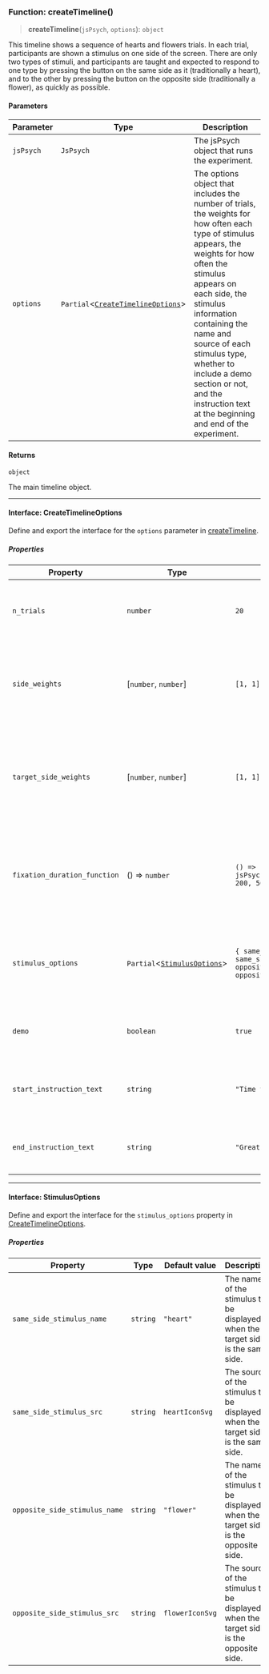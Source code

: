 ### Function: createTimeline()

> **createTimeline**(`jsPsych`, `options`): `object`

This timeline shows a sequence of hearts and flowers trials. In each trial,
participants are shown a stimulus on one side of the screen. There are only
two types of stimuli, and participants are taught and expected to respond to
one type by pressing the button on the same side as it (traditionally a
heart), and to the other by pressing the button on the opposite side
(traditionally a flower), as quickly as possible.

#### Parameters

| Parameter | Type | Description |
| ------ | ------ | ------ |
| `jsPsych` | `JsPsych` | The jsPsych object that runs the experiment. |
| `options` | `Partial`\<[`CreateTimelineOptions`](../interfaces/CreateTimelineOptions.md)\> | The options object that includes the number of trials, the weights for how often each type of stimulus appears, the weights for how often the stimulus appears on each side, the stimulus information containing the name and source of each stimulus type, whether to include a demo section or not, and the instruction text at the beginning and end of the experiment. |

#### Returns

`object`

The main timeline object.

---

#### Interface: CreateTimelineOptions

Define and export the interface for the `options` parameter in [createTimeline](../functions/createTimeline.md).

##### Properties

| Property | Type | Default value | Description |
| ------ | ------ | ------ | ------ |
| <a id="n_trials"></a> `n_trials` | `number` | `20` | The number of trials to include in the experiment. |
| <a id="side_weights"></a> `side_weights` | \[`number`, `number`\] | `[1, 1]` | The weights for how often the stimulus appears on each side [left, right]. |
| <a id="target_side_weights"></a> `target_side_weights` | \[`number`, `number`\] | `[1, 1]` | The weights for how often each type of stimulus appears, defined by their target side [same, opposite]. |
| <a id="fixation_duration_function"></a> `fixation_duration_function` | () => `number` | `() => jsPsych.randomization.sampleWithReplacement([100, 200, 500, 1000], 1)[0]` | The function that returns a random fixation duration from a list of possible durations. |
| <a id="stimulus_options"></a> `stimulus_options` | `Partial`\<[`StimulusOptions`](#StimulusOptions)\> | `{ same_side_stimulus_name: "heart", same_side_stimulus_src: heartIconSvg, opposite_side_stimulus_name: "flower", opposite_side_stimulus_src: flowerIconSvg }` | The options object that includes the name and source of each stimulus type. |
| <a id="demo"></a> `demo` | `boolean` | `true` | Whether to include a demo section or not. |
| <a id="start_instruction_text"></a> `start_instruction_text` | `string` | `"Time to play!"` | The instruction text at the beginning of the experiment. |
| <a id="end_instruction_text"></a> `end_instruction_text` | `string` | `"Great job! You're all done."` | The instruction text at the end of the experiment. |

---

#### Interface: StimulusOptions

Define and export the interface for the `stimulus_options` property in [CreateTimelineOptions](CreateTimelineOptions.md).

##### Properties

| Property | Type | Default value | Description |
| ------ | ------ | ------ | ------ |
| <a id="same_side_stimulus_name"></a> `same_side_stimulus_name` | `string` | `"heart"` | The name of the stimulus to be displayed when the target side is the same side. |
| <a id="same_side_stimulus_src"></a> `same_side_stimulus_src` | `string` | `heartIconSvg` | The source of the stimulus to be displayed when the target side is the same side. |
| <a id="opposite_side_stimulus_name"></a> `opposite_side_stimulus_name` | `string` | `"flower"` | The name of the stimulus to be displayed when the target side is the opposite side. |
| <a id="opposite_side_stimulus_src"></a> `opposite_side_stimulus_src` | `string` | `flowerIconSvg` | The source of the stimulus to be displayed when the target side is the opposite side. |